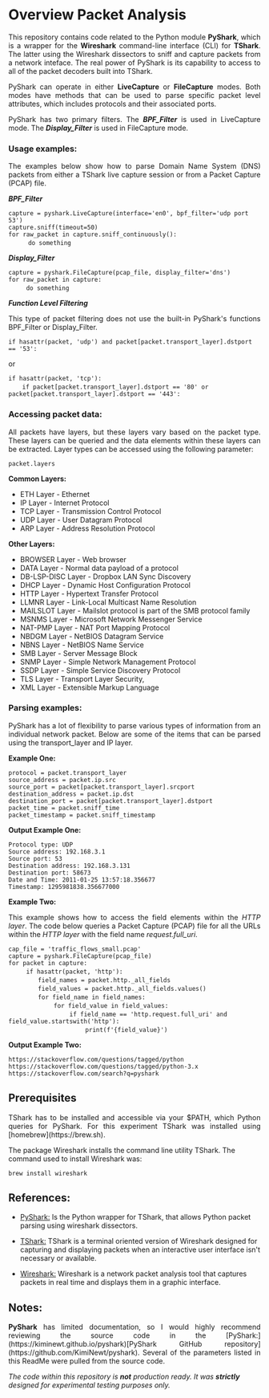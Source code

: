 # Overview Packet Analysis

<p align="justify">
This repository contains code related to the Python module <b>PyShark</b>, which is a wrapper for the <b>Wireshark</b> command-line interface (CLI) for <b>TShark</b>. The latter using the Wireshark dissectors to sniff and capture packets from a network inteface. The real power of PyShark is its capability to access to all of the packet decoders built into TShark.
</p>

<p align="justify">
PyShark can operate in either <b>LiveCapture</b> or <b>FileCapture</b> modes. Both modes have methods that can be used to parse specific packet level attributes, which includes protocols and their associated ports. 
</p>

<p align="justify">
PyShark has two primary filters. The <i><b>BPF_Filter</b></i> is used in LiveCapture mode. The <i><b>Display_Filter</b></i> is used in FileCapture mode.
</p>

### Usage examples:
<p align="justify">
The examples below show how to parse Domain Name System (DNS) packets from either a TShark live capture session or from a Packet Capture (PCAP) file.
</p>

<p align="justify">
<i><b>BPF_Filter</b></i>

`capture = pyshark.LiveCapture(interface='en0', bpf_filter='udp port 53')`<br>
`capture.sniff(timeout=50)`<br>
`for raw_packet in capture.sniff_continuously():`<br>
&nbsp; &nbsp; &nbsp; &nbsp; &nbsp; `do something`
</p>


<p align="justify">
<i><b>Display_Filter</b></i>
  
`capture = pyshark.FileCapture(pcap_file, display_filter='dns')`<br>
`for raw_packet in capture:`<br>
&nbsp; &nbsp; &nbsp; &nbsp; &nbsp;`do something`
</p>

<i><b>Function Level Filtering</b></i>
<p align="justify">
This type of packet filtering does not use the built-in PyShark's functions BPF_Filter or Display_Filter.<br>

`if hasattr(packet, 'udp') and packet[packet.transport_layer].dstport == '53':`<br>

or

`if hasattr(packet, 'tcp'):`<br>
&nbsp; &nbsp; &nbsp; &nbsp;`if packet[packet.transport_layer].dstport == '80' or packet[packet.transport_layer].dstport == '443':`<br>
</p>

### Accessing packet data:
<p align="justify">
All packets have layers, but these layers vary based on the packet type. These layers can be queried and the data elements within these layers can be extracted. Layer types can be accessed using the following parameter:
<br>

`packet.layers`<br>

<b>Common Layers:</b>
<br>
* ETH Layer - Ethernet
* IP Layer - Internet Protocol
* TCP Layer - Transmission Control Protocol
* UDP Layer - User Datagram Protocol
* ARP Layer - Address Resolution Protocol

<b>Other Layers:</b>
<br>
* BROWSER Layer - Web browser
* DATA Layer - Normal data payload of a protocol
* DB-LSP-DISC Layer - Dropbox LAN Sync Discovery
* DHCP Layer - Dynamic Host Configuration Protocol
* HTTP Layer - Hypertext Transfer Protocol
* LLMNR Layer - Link-Local Multicast Name Resolution
* MAILSLOT Layer - Mailslot protocol is part of the SMB protocol family
* MSNMS Layer - Microsoft Network Messenger Service
* NAT-PMP Layer - NAT Port Mapping Protocol
* NBDGM Layer - NetBIOS Datagram Service
* NBNS Layer - NetBIOS Name Service
* SMB Layer - Server Message Block
* SNMP Layer - Simple Network Management Protocol 
* SSDP Layer - Simple Service Discovery Protocol 
* TLS Layer - Transport Layer Security,
* XML Layer - Extensible Markup Language
</p>

### Parsing examples:
<p align="justify">
PyShark has a lot of flexibility to parse various types of information from an individual network packet. Below are some of the items that can be parsed using the transport_layer and IP layer.
</p>

<b>Example One:</b>
<br>

`protocol = packet.transport_layer`<br>
`source_address = packet.ip.src`<br>
`source_port = packet[packet.transport_layer].srcport`<br>
`destination_address = packet.ip.dst` <br>
`destination_port = packet[packet.transport_layer].dstport`<br>
`packet_time = packet.sniff_time`<br>
`packet_timestamp = packet.sniff_timestamp`<br>

<b>Output Example One:</b>
<br>

`Protocol type: UDP`<br>
`Source address: 192.168.3.1`<br>
`Source port: 53`<br>
`Destination address: 192.168.3.131`<br>
`Destination port: 58673`<br>
`Date and Time: 2011-01-25 13:57:18.356677`<br>
`Timestamp: 1295981838.356677000`<br>

<b>Example Two:</b>
<p align="justify">
This example shows how to access the field elements within the <i>HTTP layer</i>. The code below queries a Packet Capture (PCAP) file for all the URLs within the <i>HTTP layer</i> with the field name <i>request.full_uri</i>.
</p>

`cap_file = 'traffic_flows_small.pcap'`<br>
`capture = pyshark.FileCapture(pcap_file)`<br>
`for packet in capture:`<br>
 &nbsp; &nbsp; &nbsp; &nbsp; &nbsp;`if hasattr(packet, 'http'):`<br>
 &nbsp; &nbsp; &nbsp; &nbsp; &nbsp; &nbsp; &nbsp; &nbsp;`field_names = packet.http._all_fields`<br>
 &nbsp; &nbsp; &nbsp; &nbsp; &nbsp; &nbsp; &nbsp; &nbsp;`field_values = packet.http._all_fields.values()`<br>
 &nbsp; &nbsp; &nbsp; &nbsp; &nbsp; &nbsp; &nbsp; &nbsp;`for field_name in field_names:`<br>
 &nbsp; &nbsp; &nbsp; &nbsp; &nbsp; &nbsp; &nbsp; &nbsp; &nbsp; &nbsp; &nbsp; &nbsp;`for field_value in field_values:`<br>
 &nbsp; &nbsp; &nbsp; &nbsp; &nbsp; &nbsp; &nbsp; &nbsp; &nbsp; &nbsp; &nbsp; &nbsp; &nbsp; &nbsp; &nbsp; &nbsp;`if field_name == 'http.request.full_uri' and field_value.startswith('http'):`<br>
 &nbsp; &nbsp; &nbsp; &nbsp; &nbsp; &nbsp; &nbsp; &nbsp; &nbsp; &nbsp; &nbsp; &nbsp; &nbsp; &nbsp; &nbsp; &nbsp; &nbsp; &nbsp; &nbsp; &nbsp;`print(f'{field_value}')`<br>

<b>Output Example Two:</b>
<br>

`https://stackoverflow.com/questions/tagged/python`<br>
`https://stackoverflow.com/questions/tagged/python-3.x`<br>
`https://stackoverflow.com/search?q=pyshark`<br>
</p>

## Prerequisites
<p align="justify">
TShark has to be installed and accessible via your $PATH, which Python queries for PyShark. For this experiment TShark was installed using [homebrew](https://brew.sh).<br>

The package Wireshark installs the command line utility TShark. The command used to install Wireshark was:<br>

`brew install wireshark`
</p>

## References:

* [PyShark:](https://kiminewt.github.io/pyshark) Is the Python wrapper for TShark, that allows Python packet parsing using wireshark dissectors.

* [TShark:](https://www.wireshark.org/docs/man-pages/tshark.html) TShark is a terminal oriented version of Wireshark designed for capturing and displaying packets when an interactive user interface isn't necessary or available.

* [Wireshark:](https://www.wireshark.org) Wireshark is a network packet analysis tool that captures packets in real time and displays them in a graphic interface.

## Notes:
<p align="justify">
<b>PyShark</b> has limited documentation, so I would highly recommend reviewing the source code in the [PyShark:](https://kiminewt.github.io/pyshark)[PyShark GitHub repository](https://github.com/KimiNewt/pyshark). Several of the parameters listed in this ReadMe were pulled from the source code.
</p>

_The code within this repository is **not** production ready. It was **strictly** designed for experimental testing purposes only._
